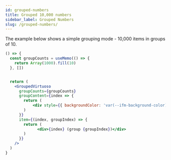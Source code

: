 ```yaml
---
id: grouped-numbers
title: Grouped 10,000 numbers
sidebar_label: Grouped Numbers
slug: /grouped-numbers/
---
```


The example below shows a simple grouping mode - 10,000 items in groups of 10.

```jsx live
() => {
  const groupCounts = useMemo(() => { 
    return Array(1000).fill(10)
  }, [])


  return (
    <GroupedVirtuoso
      groupCounts={groupCounts}
      groupContent={index => {
        return (
            <div style={{ backgroundColor: 'var(--ifm-background-color)' }}>Group {index * 10} &ndash; {index * 10 + 10}</div>
        )
      }}
      item={(index, groupIndex) => {
        return (
              <div>{index} (group {groupIndex})</div>
        )
      }}
    />
  )
}
```
